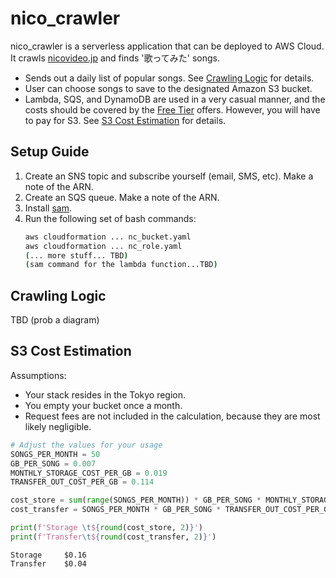 # nico_crawler

nico_crawler is a serverless application that can be deployed to AWS Cloud. It crawls [nicovideo.jp](https://nicovideo.jp) and finds '歌ってみた' songs.

* Sends out a daily list of popular songs. See [Crawling Logic](#crawling-logic) for details.
* User can choose songs to save to the designated Amazon S3 bucket.
* Lambda, SQS, and DynamoDB are used in a very casual manner, and the costs should be covered by the [Free Tier](https://aws.amazon.com/free/) offers. However, you will have to pay for S3. See [S3 Cost Estimation](#s3-cost-estimation) for details. 


## Setup Guide

1. Create an SNS topic and subscribe yourself (email, SMS, etc). Make a note of the ARN.
1. Create an SQS queue. Make a note of the ARN.
1. Install [sam](https://aws.amazon.com/serverless/sam/).
1. Run the following set of bash commands:
    ```bash
    aws cloudformation ... nc_bucket.yaml
    aws cloudformation ... nc_role.yaml
    (... more stuff... TBD)
    (sam command for the lambda function...TBD)
    ```

## Crawling Logic
TBD (prob a diagram)


## S3 Cost Estimation

Assumptions:
* Your stack resides in the Tokyo region.
* You empty your bucket once a month.
* Request fees are not included in the calculation, because they are most likely negligible.

```python
# Adjust the values for your usage
SONGS_PER_MONTH = 50
GB_PER_SONG = 0.007
MONTHLY_STORAGE_COST_PER_GB = 0.019
TRANSFER_OUT_COST_PER_GB = 0.114

cost_store = sum(range(SONGS_PER_MONTH)) * GB_PER_SONG * MONTHLY_STORAGE_COST_PER_GB
cost_transfer = SONGS_PER_MONTH * GB_PER_SONG * TRANSFER_OUT_COST_PER_GB

print(f'Storage \t${round(cost_store, 2)}')
print(f'Transfer\t${round(cost_transfer, 2)}')
```
```
Storage 	$0.16
Transfer	$0.04
```
